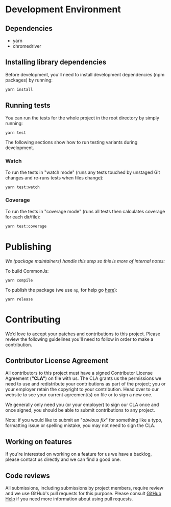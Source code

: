 # Development Environment

## Dependencies

* yarn
* chromedriver


## Installing library dependencies

Before development, you'll need to install development dependencies (npm packages) by running:

```bash
yarn install
```

## Running tests

You can run the tests for the whole project in the root directory by simply running:

```bash
yarn test
```

The following sections show how to run testing variants during development.

### Watch

To run the tests in "watch mode" (runs any tests touched by unstaged Git changes and re-runs tests when files change):
```bash
yarn test:watch
```

### Coverage

To run the tests in "coverage mode" (runs all tests then calculates coverage for each dir/file):
```bash
yarn test:coverage
```

# Publishing

_We (package maintainers) handle this step so this is more of internal notes:_

To build CommonJs:
```shell
yarn compile
```

To publish the package (we use ```np```, for help go [here](https://github.com/sindresorhus/np)):
```shell
yarn release
```

# Contributing

We’d love to accept your patches and contributions to this project. Please review the following guidelines you'll need to follow in order to make a contribution.

## Contributor License Agreement

All contributors to this project must have a signed Contributor License Agreement (**"CLA"**) on file with us. The CLA grants us the permissions we need to use and redistribute your contributions as part of the project; you or your employer retain the copyright to your contribution. Head over to our website to see your current agreement(s) on file or to sign a new one.

We generally only need you (or your employer) to sign our CLA once and once signed, you should be able to submit contributions to any project.

Note: if you would like to submit an "_obvious fix_" for something like a typo, formatting issue or spelling mistake, you may not need to sign the CLA.

## Working on features

If you're interested on working on a feature for us we have a backlog, please contact us directly and we can find a good one.

## Code reviews

All submissions, including submissions by project members, require review and we use GitHub's pull requests for this purpose. Please consult [GitHub Help](https://help.github.com/articles/about-pull-requests/) if you need more information about using pull requests.
